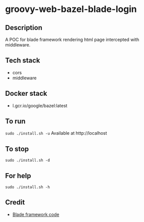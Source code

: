 # groovy-web-bazel-blade-login

## Description
A POC for blade framework rendering html page intercepted with middleware.

## Tech stack
- cors
- middleware

## Docker stack
- l.gcr.io/google/bazel:latest

## To run
`sudo ./install.sh -u`
Available at http://localhost

## To stop
`sudo ./install.sh -d`

## For help
`sudo ./install.sh -h`

## Credit
- [Blade framework code](https://github.com/eugenp/tutorials/tree/master/web-modules/blade)